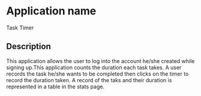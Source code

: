 # Application name
Task Timer

## Description
This application allows the user to log into the account he/she created while signing up.This application counts the duration each task takes. A user records the task he/she wants to be completed then clicks on the timer to record the duration taken. A record of the taks and their duration is represented in a table in the stats page.
